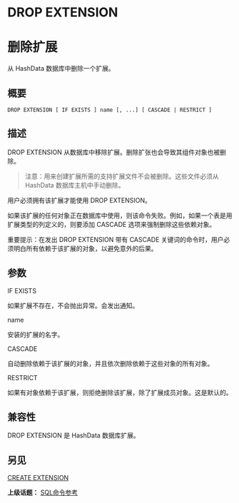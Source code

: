 # DROP EXTENSION

# 删除扩展

从 HashData 数据库中删除一个扩展。

## 概要

```
DROP EXTENSION [ IF EXISTS ] name [, ...] [ CASCADE | RESTRICT ]
```

## 描述

DROP EXTENSION 从数据库中移除扩展。删除扩张也会导致其组件对象也被删除。

> 注意：用来创建扩展所需的支持扩展文件不会被删除。这些文件必须从 HashData 数据库主机中手动删除。

用户必须拥有该扩展才能使用 DROP EXTENSION。

如果该扩展的任何对象正在数据库中使用，则该命令失败。例如，如果一个表是用扩展类型的列定义的，则要添加 CASCADE 选项来强制删除这些依赖对象。

重要提示：在发出 DROP EXTENSION 带有 CASCADE 关键词的命令时，用户必须明白所有依赖于该扩展的对象，以避免意外的后果。

## 参数

IF EXISTS

如果扩展不存在，不会抛出异常。会发出通知。

name

安装的扩展的名字。

CASCADE

自动删除依赖于该扩展的对象，并且依次删除依赖于这些对象的所有对象。

RESTRICT

如果有对象依赖于该扩展，则拒绝删除该扩展，除了扩展成员对象。这是默认的。

## 兼容性

DROP EXTENSION 是 HashData 数据库扩展。

## 另见

[CREATE EXTENSION](./create-extension.md)

**上级话题：** [SQL命令参考](./README.md)

